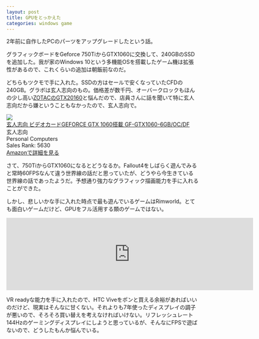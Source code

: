 ```yaml
---
layout: post
title: GPUをとっかえた
categories: windows game
---
```

2年前に自作したPCのパーツをアップグレードしたという話。

グラフィックボードをGeforce 750TiからGTX1060に交換して、240GBのSSDを追加した。我が家のWindows 10という多機能OSを搭載したゲーム機は拡張性があるので、これくらいの追加は朝飯前なのだ。

どちらもツクモで手に入れた。SSDの方はセールで安くなっていたCFDの240GB。グラボは玄人志向のもの。価格差が数千円、オーバークロックもほんの少し高い[ZOTACのGTX20160][zotac]と悩んだので、店員さんに話を聞いて特に玄人志向だから嫌ということもなかったので、玄人志向で。

<div class="amazon-block"><div class="image"><a href="http://www.amazon.co.jp/exec/obidos/ASIN/B01IOPM1TK/count_0-22" target="_blank"><img src="http://ecx.images-amazon.com/images/I/517vCsiuu8L.jpg" /></a></div><div class="title"><a href="http://www.amazon.co.jp/exec/obidos/ASIN/B01IOPM1TK/count_0-22" target="_blank">玄人志向 ビデオカードGEFORCE GTX 1060搭載 GF-GTX1060-6GB/OC/DF</a></div><div class="label">玄人志向</div><div class="binding">Personal Computers</div><div class="rank">Sales Rank: 5630</div><a class="link" href="http://www.amazon.co.jp/exec/obidos/ASIN/B01IOPM1TK/count_0-22">Amazonで詳細を見る</a></div>

さて、750TiからGTX1060になるとどうなるか。Fallout4をしばらく遊んでみると常時60FPSなんて違う世界線の話だと思っていたが、どうやら今生きている世界線の話であったようだ。予想通り強力なグラフィック描画能力を手に入れることができた。

しかし、悲しいかな手に入れた時点で最も遊んでいるゲームはRimworld。とても面白いゲームだけど、GPUをフル活用する類のゲームではない。

<div class="steam-widget">
<iframe src="http://store.steampowered.com/widget/294100/41602/" frameborder="0" width="646" height="190"></iframe>
</div>

VR readyな能力を手に入れたので、HTC Viveをポンと買える余裕があればいいのだけど、現実はそんなに甘くない。それよりも7年使ったディスプレイの調子が悪いので、そろそろ買い替えを考えなければいけない。リフレッシュレート144Hzのゲーミングディスプレイにしようと思っているが、そんなにFPSで遊ばないので、どうしたもんか悩んでいる。

[zotac]: http://www.amazon.co.jp/exec/obidos/ASIN/B01IHBSHR6/count_0-22
